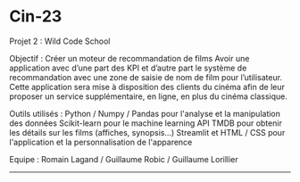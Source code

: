 # Cin-23

Projet 2 : Wild Code School 

Objectif : Créer un moteur de recommandation de films
Avoir une application avec d’une part des KPI et d’autre part le
système de recommandation avec une zone de saisie de nom de film pour l’utilisateur.
Cette application sera mise à disposition des clients du cinéma afin de leur proposer un
service supplémentaire, en ligne, en plus du cinéma classique.

Outils utilisés : Python / Numpy / Pandas pour l'analyse et la manipulation des données
Scikit-learn pour le machine learning
API TMDB pour obtenir les détails sur les films (affiches, synopsis...)
Streamlit et HTML / CSS pour l'application et la personnalisation de l'apparence

Equipe : Romain Lagand / Guillaume Robic / Guillaume Lorillier

----------------------------------------------------------------------------------------------------------------------------------------


